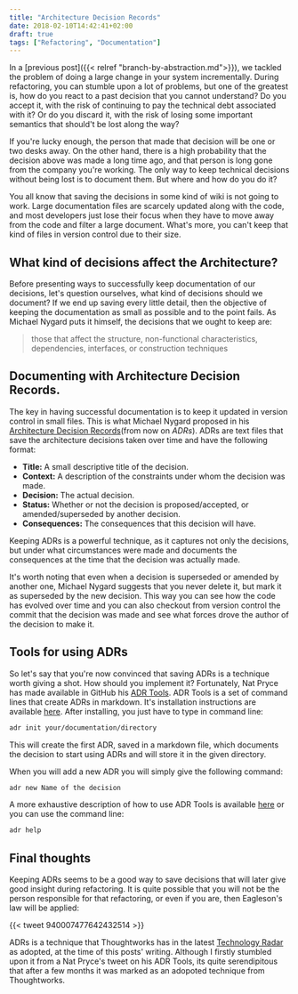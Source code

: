 ```yaml
---
title: "Architecture Decision Records"
date: 2018-02-10T14:42:41+02:00
draft: true
tags: ["Refactoring", "Documentation"]
---
```


In a [previous post]({{< relref "branch-by-abstraction.md">}}), we tackled the problem of doing a large change in your system incrementally. During refactoring, you can stumble upon a lot of problems, but one of the greatest is, how do you react to a past decision that you cannot understand? Do you accept it, with the risk of continuing to pay the technical debt associated with it? Or do you discard it, with the risk of losing some important semantics that should't be lost along the way?

If you're lucky enough, the person that made that decision will be one or two desks away. On the other hand, there is a high probability that the decision above was made a long time ago, and that person is long gone from the company you're working. The only way to keep technical decisions without being lost is to document them. But where and how do you do it?

You all know that saving the decisions in some kind of wiki is not going to work. Large documentation files are scarcely updated along with the code, and most developers just lose their focus when they have to move away from the code and filter a large document. What's more, you can't keep that kind of files in version control due to their size.

## What kind of decisions affect the Architecture?

Before presenting ways to successfully keep documentation of our decisions, let's question ourselves, what kind of decisions should we document? If we end up saving every little detail, then the objective of keeping the documentation as small as possible and to the point fails. As Michael Nygard puts it himself, the decisions that we ought to keep are:

> those that affect the structure, non-functional characteristics, dependencies, interfaces, or construction techniques

## Documenting with Architecture Decision Records.

The key in having successful documentation is to keep it updated in version control in small files. This is what Michael Nygard proposed in his [Architecture Decision Records](http://thinkrelevance.com/blog/2011/11/15/documenting-architecture-decisions)(from now on *ADRs*). ADRs are text files that save the architecture decisions taken over time and have the following format:

* **Title:** A small descriptive title of the decision.
* **Context:** A description of the constraints under whom the decision was made.
* **Decision:** The actual decision.
* **Status:** Whether or not the decision is proposed/accepted, or amended/superseded by another decision.
* **Consequences:** The consequences that this decision will have.

Keeping ADRs is a powerful technique, as it captures not only the decisions, but under what circumstances were made and documents the consequences at the time that the decision was actually made.

It's worth noting that even when a decision is superseded or amended by another one, Michael Nygard suggests that you never delete it, but mark it as superseded by the new decision. This way you can see how the code has evolved over time and you can also checkout from version control the commit that the decision was made and see what forces drove the author of the decision to make it.

## Tools for using ADRs

So let's say that you're now convinced that saving ADRs is a technique worth giving a shot. How should you implement it? Fortunately, Nat Pryce has made available in GitHub his [ADR Tools](https://github.com/npryce/adr-tools). ADR Tools is a set of command lines that create ADRs in markdown. It's installation instructions are available [here](https://github.com/npryce/adr-tools/blob/master/INSTALL.md). After installing, you just have to type in command line:

```bash
adr init your/documentation/directory
```

This will create the first ADR, saved in a markdown file, which documents the decision to start using ADRs and will store it in the given directory.

When you will add a new ADR you will simply give the following command:

```bash
adr new Name of the decision
```

A more exhaustive description of how to use ADR Tools is available [here](https://github.com/npryce/adr-tools) or you can use the command line:

```bash
adr help
```

## Final thoughts

Keeping ADRs seems to be a good way to save decisions that will later give good insight during refactoring. It is quite possible that you will not be the person responsible for that refactoring, or even if you are, then Eagleson's law will be applied:

{{< tweet 940007477642432514 >}}

ADRs is a technique that Thoughtworks has in the latest [Technology Radar](https://www.thoughtworks.com/radar/techniques/lightweight-architecture-decision-records) as adopted, at the time of this posts' writing. Although I firstly stumbled upon it from a Nat Pryce's tweet on his ADR Tools, its quite serendipitous that after a few months it was marked as an adopoted technique from Thoughtworks.
